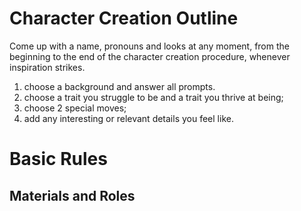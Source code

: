 # Character Creation Outline

Come up with a name, pronouns and looks at any moment, from the beginning to the end of the character creation procedure, whenever inspiration strikes.

1. choose a background and answer all prompts.
2. choose a trait you struggle to be and a trait you thrive at being;
3. choose 2 special moves;
4. add any interesting or relevant details you feel like.

# Basic Rules

## Materials and Roles

